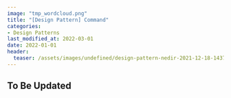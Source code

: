 ```yaml
---
image: "tmp_wordcloud.png"
title: "[Design Pattern] Command"
categories:
- Design Patterns
last_modified_at: 2022-03-01
date: 2022-01-01
header:
  teaser: /assets/images/undefined/design-pattern-nedir-2021-12-18-143754.jpg
---
```


## To Be Updated